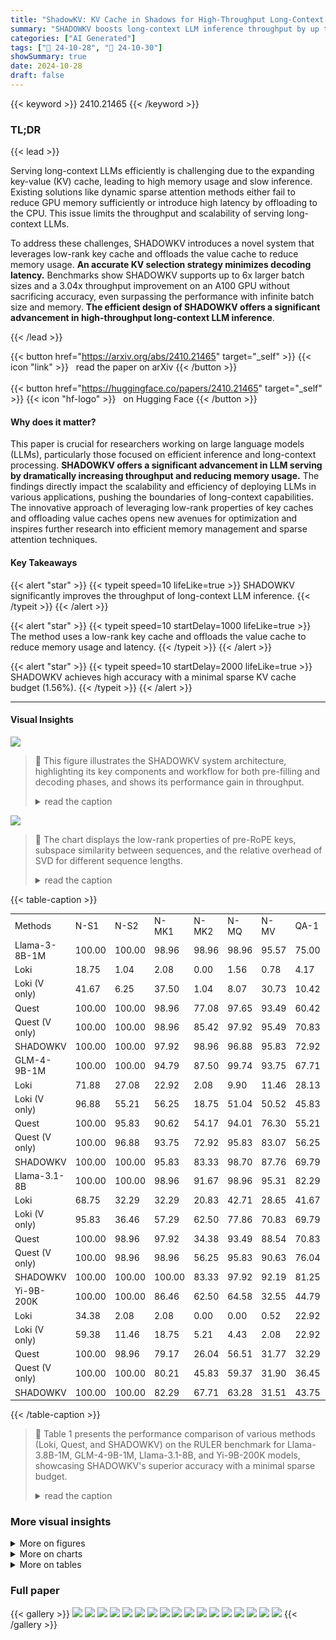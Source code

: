 ```yaml
---
title: "ShadowKV: KV Cache in Shadows for High-Throughput Long-Context LLM Inference"
summary: "SHADOWKV boosts long-context LLM inference throughput by up to 3x and supports 6x larger batch sizes using a novel low-rank key cache and value cache offloading strategy."
categories: ["AI Generated"]
tags: ["🔖 24-10-28", "🤗 24-10-30"]
showSummary: true
date: 2024-10-28
draft: false
---
```


{{< keyword >}} 2410.21465 {{< /keyword >}}

### TL;DR


{{< lead >}}

Serving long-context LLMs efficiently is challenging due to the expanding key-value (KV) cache, leading to high memory usage and slow inference.  Existing solutions like dynamic sparse attention methods either fail to reduce GPU memory sufficiently or introduce high latency by offloading to the CPU. This issue limits the throughput and scalability of serving long-context LLMs.



To address these challenges, SHADOWKV introduces a novel system that leverages low-rank key cache and offloads the value cache to reduce memory usage.  **An accurate KV selection strategy minimizes decoding latency.**  Benchmarks show SHADOWKV supports up to 6x larger batch sizes and a 3.04x throughput improvement on an A100 GPU without sacrificing accuracy, even surpassing the performance with infinite batch size and memory. **The efficient design of SHADOWKV offers a significant advancement in high-throughput long-context LLM inference**.

{{< /lead >}}


{{< button href="https://arxiv.org/abs/2410.21465" target="_self" >}}
{{< icon "link" >}} &nbsp; read the paper on arXiv
{{< /button >}}
<br><br>
{{< button href="https://huggingface.co/papers/2410.21465" target="_self" >}}
{{< icon "hf-logo" >}} &nbsp; on Hugging Face
{{< /button >}}

#### Why does it matter?
This paper is crucial for researchers working on large language models (LLMs), particularly those focused on efficient inference and long-context processing.  **SHADOWKV offers a significant advancement in LLM serving by dramatically increasing throughput and reducing memory usage.**  The findings directly impact the scalability and efficiency of deploying LLMs in various applications, pushing the boundaries of long-context capabilities.  The innovative approach of leveraging low-rank properties of key caches and offloading value caches opens new avenues for optimization and inspires further research into efficient memory management and sparse attention techniques.
#### Key Takeaways

{{< alert "star" >}}
{{< typeit speed=10 lifeLike=true >}} SHADOWKV significantly improves the throughput of long-context LLM inference. {{< /typeit >}}
{{< /alert >}}

{{< alert "star" >}}
{{< typeit speed=10 startDelay=1000 lifeLike=true >}} The method uses a low-rank key cache and offloads the value cache to reduce memory usage and latency. {{< /typeit >}}
{{< /alert >}}

{{< alert "star" >}}
{{< typeit speed=10 startDelay=2000 lifeLike=true >}} SHADOWKV achieves high accuracy with a minimal sparse KV cache budget (1.56%). {{< /typeit >}}
{{< /alert >}}

------
#### Visual Insights



![](https://ai-paper-reviewer.com/2410.21465/figures_3_0.png)

> 🔼 This figure illustrates the SHADOWKV system architecture, highlighting its key components and workflow for both pre-filling and decoding phases, and shows its performance gain in throughput.
> <details>
> <summary>read the caption</summary>
> Figure 2: Left: SHADOWKV enhances long-context LLM inference throughput by offloading the value cache to the CPU while maintaining a low-rank key cache, landmarks, and outliers on the GPU. During decoding, it employs landmarks for efficient sparse attention, reducing computation and data movement. Right: SHADOWKV effectively utilizes a limited KV budget to achieve high accuracy, theoretically reaching over 7 TB/s equivalent bandwidth on an A100, and empirically boosts generation throughput by 3.04× for Llama-3.1-8B with on a batch of 122K contexts.
> </details>





![](https://ai-paper-reviewer.com/2410.21465/charts_2_0.png)

> 🔼 The chart displays the low-rank properties of pre-RoPE keys, subspace similarity between sequences, and the relative overhead of SVD for different sequence lengths.
> <details>
> <summary>read the caption</summary>
> Figure 1: (a) For a sample from PG-19 [12, 40] fed into Llama-3.1-8B, the pre-RoPE keys are the most low-rank, as indicated by the sharpest decay in singular values. (b) Average similarities, defined in Section 3.1, between rank-256 truncated SVD projections of pre-RoPE keys from PG-19 sequences using Llama-3.1-8B. Similarity is measured between a length 16K 'Context' and either a 16K+2K continuation on 'Context' ('Extended context') or a new length 16K sequence ('Inter-context'). Pre-RoPE keys within sequences exhibit similar low-rank subspaces, while those between sequences show different patterns. (c) The relative overhead of singular value decomposition (SVD) decreases as sequence length scales for the pre-filling stage.
> </details>





{{< table-caption >}}
<table id='5' style='font-size:14px'><tr><td>Methods</td><td>N-S1</td><td>N-S2</td><td>N-MK1</td><td>N-MK2</td><td>N-MQ</td><td>N-MV</td><td>QA-1</td><td>QA-2</td><td>VT</td><td>FWE</td><td>Avg.</td></tr><tr><td>Llama-3-8B-1M</td><td>100.00</td><td>100.00</td><td>98.96</td><td>98.96</td><td>98.96</td><td>95.57</td><td>75.00</td><td>48.96</td><td>78.54</td><td>71.85</td><td>86.68</td></tr><tr><td>Loki</td><td>18.75</td><td>1.04</td><td>2.08</td><td>0.00</td><td>1.56</td><td>0.78</td><td>4.17</td><td>13.54</td><td>26.04</td><td>25.35</td><td>9.33</td></tr><tr><td>Loki (V only)</td><td>41.67</td><td>6.25</td><td>37.50</td><td>1.04</td><td>8.07</td><td>30.73</td><td>10.42</td><td>19.79</td><td>51.67</td><td>37.50</td><td>24.46</td></tr><tr><td>Quest</td><td>100.00</td><td>100.00</td><td>98.96</td><td>77.08</td><td>97.65</td><td>93.49</td><td>60.42</td><td>50.00</td><td>77.08</td><td>65.63</td><td>82.03</td></tr><tr><td>Quest (V only)</td><td>100.00</td><td>100.00</td><td>98.96</td><td>85.42</td><td>97.92</td><td>95.49</td><td>70.83</td><td>46.88</td><td>78.75</td><td>65.63</td><td>83.99</td></tr><tr><td>SHADOWKV</td><td>100.00</td><td>100.00</td><td>97.92</td><td>98.96</td><td>96.88</td><td>95.83</td><td>72.92</td><td>52.08</td><td>81.67</td><td>72.57</td><td>86.88</td></tr><tr><td>GLM-4-9B-1M</td><td>100.00</td><td>100.00</td><td>94.79</td><td>87.50</td><td>99.74</td><td>93.75</td><td>67.71</td><td>55.21</td><td>97.29</td><td>72.22</td><td>86.82</td></tr><tr><td>Loki</td><td>71.88</td><td>27.08</td><td>22.92</td><td>2.08</td><td>9.90</td><td>11.46</td><td>28.13</td><td>27.08</td><td>31.04</td><td>54.17</td><td>28.57</td></tr><tr><td>Loki (V only)</td><td>96.88</td><td>55.21</td><td>56.25</td><td>18.75</td><td>51.04</td><td>50.52</td><td>45.83</td><td>39.58</td><td>72.71</td><td>59.72</td><td>54.65</td></tr><tr><td>Quest</td><td>100.00</td><td>95.83</td><td>90.62</td><td>54.17</td><td>94.01</td><td>76.30</td><td>55.21</td><td>52.08</td><td>95.83</td><td>64.58</td><td>77.86</td></tr><tr><td>Quest (V only)</td><td>100.00</td><td>96.88</td><td>93.75</td><td>72.92</td><td>95.83</td><td>83.07</td><td>56.25</td><td>53.13</td><td>96.88</td><td>65.97</td><td>81.47</td></tr><tr><td>SHADOWKV</td><td>100.00</td><td>100.00</td><td>95.83</td><td>83.33</td><td>98.70</td><td>87.76</td><td>69.79</td><td>55.21</td><td>97.50</td><td>68.06</td><td>85.62</td></tr><tr><td>Llama-3.1-8B</td><td>100.00</td><td>100.00</td><td>98.96</td><td>91.67</td><td>98.96</td><td>95.31</td><td>82.29</td><td>47.92</td><td>68.96</td><td>71.18</td><td>85.53</td></tr><tr><td>Loki</td><td>68.75</td><td>32.29</td><td>32.29</td><td>20.83</td><td>42.71</td><td>28.65</td><td>41.67</td><td>33.33</td><td>24.79</td><td>29.86</td><td>35.52</td></tr><tr><td>Loki (V only)</td><td>95.83</td><td>36.46</td><td>57.29</td><td>62.50</td><td>77.86</td><td>70.83</td><td>69.79</td><td>39.58</td><td>35.21</td><td>37.50</td><td>58.29</td></tr><tr><td>Quest</td><td>100.00</td><td>98.96</td><td>97.92</td><td>34.38</td><td>93.49</td><td>88.54</td><td>70.83</td><td>44.79</td><td>65.63</td><td>68.40</td><td>76.29</td></tr><tr><td>Quest (V only)</td><td>100.00</td><td>98.96</td><td>98.96</td><td>56.25</td><td>95.83</td><td>90.63</td><td>76.04</td><td>46.88</td><td>66.25</td><td>67.36</td><td>79.72</td></tr><tr><td>SHADOWKV</td><td>100.00</td><td>100.00</td><td>100.00</td><td>83.33</td><td>97.92</td><td>92.19</td><td>81.25</td><td>48.96</td><td>67.08</td><td>64.93</td><td>83.57</td></tr><tr><td>Yi-9B-200K</td><td>100.00</td><td>100.00</td><td>86.46</td><td>62.50</td><td>64.58</td><td>32.55</td><td>44.79</td><td>39.58</td><td>36.87</td><td>89.93</td><td>65.73</td></tr><tr><td>Loki</td><td>34.38</td><td>2.08</td><td>2.08</td><td>0.00</td><td>0.00</td><td>0.52</td><td>22.92</td><td>21.88</td><td>0.00</td><td>25.00</td><td>10.89</td></tr><tr><td>Loki (V only)</td><td>59.38</td><td>11.46</td><td>18.75</td><td>5.21</td><td>4.43</td><td>2.08</td><td>22.92</td><td>31.25</td><td>0.00</td><td>35.07</td><td>19.06</td></tr><tr><td>Quest</td><td>100.00</td><td>98.96</td><td>79.17</td><td>26.04</td><td>56.51</td><td>31.77</td><td>32.29</td><td>31.25</td><td>51.04</td><td>71.88</td><td>57.89</td></tr><tr><td>Quest (V only)</td><td>100.00</td><td>100.00</td><td>80.21</td><td>45.83</td><td>59.37</td><td>31.90</td><td>36.45</td><td>34.37</td><td>53.54</td><td>71.88</td><td>61.36</td></tr><tr><td>SHADOWKV</td><td>100.00</td><td>100.00</td><td>82.29</td><td>67.71</td><td>63.28</td><td>31.51</td><td>43.75</td><td>38.54</td><td>56.04</td><td>72.22</td><td>65.53</td></tr></table>{{< /table-caption >}}

> 🔼 Table 1 presents the performance comparison of various methods (Loki, Quest, and SHADOWKV) on the RULER benchmark for Llama-3.8B-1M, GLM-4-9B-1M, Llama-3.1-8B, and Yi-9B-200K models, showcasing SHADOWKV's superior accuracy with a minimal sparse budget.
> <details>
> <summary>read the caption</summary>
> Table 1: Performance of different models and different methods on RULER [20] evaluated at length of 128K. SHADOWKV outperforms other methods with a 1.56% sparse budget.
> </details>



### More visual insights

<details>
<summary>More on figures
</summary>


![](https://ai-paper-reviewer.com/2410.21465/figures_5_0.png)

> 🔼 The figure illustrates the pre-filling stage of the SHADOWKV system, showing how low-rank key caches, landmarks, and outlier chunks are created and stored.
> <details>
> <summary>read the caption</summary>
> Figure 4: SHADOWKV pre-filling.
> </details>



![](https://ai-paper-reviewer.com/2410.21465/figures_6_0.png)

> 🔼 This figure illustrates the SHADOWKV system architecture, showing how it enhances long-context LLM inference throughput by offloading the value cache to the CPU and employing a low-rank key cache with landmarks and outliers for efficient sparse attention.
> <details>
> <summary>read the caption</summary>
> Figure 2: Left: SHADOWKV enhances long-context LLM inference throughput by offloading the value cache to the CPU while maintaining a low-rank key cache, landmarks, and outliers on the GPU. During decoding, it employs landmarks for efficient sparse attention, reducing computation and data movement. Right: SHADOWKV effectively utilizes a limited KV budget to achieve high accuracy, theoretically reaching over 7 TB/s equivalent bandwidth on an A100, and empirically boosts generation throughput by 3.04× for Llama-3.1-8B with on a batch of 122K contexts.
> </details>



</details>



<details>
<summary>More on charts
</summary>


![](https://ai-paper-reviewer.com/2410.21465/charts_4_0.png)

> 🔼 The chart displays the low-rank properties of the pre-RoPE keys, the small number of outlier chunks, and the high hit rate of the KV cache, supporting the design choices of SHADOWKV.
> <details>
> <summary>read the caption</summary>
> Figure 3: (a) Accuracy on the needle retrieval task across various ranks shows that the pre-RoPE key cache can be compressed by over 6 times without a drop in accuracy. (b) The number of notable outlier chunks is small, taking only 0.2-0.3%. (c) The KV cache has a high hit rate, reducing computations and data movements by over 60% for each decoding step.
> </details>


![](https://ai-paper-reviewer.com/2410.21465/charts_9_0.png)

> 🔼 The chart visualizes the performance of different LLMs on the Needle In A Haystack benchmark with and without the SHADOWKV optimization.
> <details>
> <summary>read the caption</summary>
> Figure 10: Needle In A Haystack [24] results using GLM-4-9B-1M [14], Llama-3.1-8B-Instruct [33], Yi-9B-200K [3], Phi-3-Mini-128K [1], and Qwen2-7B-128K [59].
> </details>


![](https://ai-paper-reviewer.com/2410.21465/charts_9_1.png)

> 🔼 The chart displays the accuracy of different methods (Full Attention, SnapKV, StreamingLLM, and ShadowKV) across multiple conversation turns in a multi-turn Needle In A Haystack (Multi-NIAH) task.
> <details>
> <summary>read the caption</summary>
> Figure 7: Multi-turn NIAH.
> </details>


![](https://ai-paper-reviewer.com/2410.21465/charts_10_0.png)

> 🔼 The chart compares the accuracy of SHADOWKV and Quest models against a model with full cache across various tasks and sparse KV cache budgets.
> <details>
> <summary>read the caption</summary>
> Figure 8: Comparison results between the models with full cache, our SHADOWKV, and Quest.
> </details>


![](https://ai-paper-reviewer.com/2410.21465/charts_11_0.png)

> 🔼 Figure 9 shows the impact of chunk size and rank on batch size, accuracy, and chunk hit rate for Llama-3-8B-1M across different tasks.
> <details>
> <summary>read the caption</summary>
> Figure 9: (a) Impact of chunk size on batch size and accuracy. (b) Minimal effect of chunk size on hit rate. (c) Accuracy trends across different ranks with Llama-3-8B-1M on different tasks.
> </details>


![](https://ai-paper-reviewer.com/2410.21465/charts_17_0.png)

> 🔼 The chart visualizes the ability of SHADOWKV to process information at different positions across various context windows, ranging from 16K to 1M tokens.
> <details>
> <summary>read the caption</summary>
> Figure 6: Needle In A Haystack.
> </details>


![](https://ai-paper-reviewer.com/2410.21465/charts_17_1.png)

> 🔼 The chart visualizes the performance of different LLMs on the Needle In A Haystack benchmark with and without the proposed SHADOWKV method, showing the accuracy of information retrieval across various context windows and needle depths.
> <details>
> <summary>read the caption</summary>
> Figure 10: Needle In A Haystack [24] results using GLM-4-9B-1M [14], Llama-3.1-8B-Instruct [33], Yi-9B-200K [3], Phi-3-Mini-128K [1], and Qwen2-7B-128K [59].
> </details>


![](https://ai-paper-reviewer.com/2410.21465/charts_17_2.png)

> 🔼 The chart visualizes the performance of different models with and without SHADOWKV on the Needle In A Haystack benchmark, showing the impact of SHADOWKV on information retrieval capabilities across various context lengths and depths.
> <details>
> <summary>read the caption</summary>
> Figure 10: Needle In A Haystack [24] results using GLM-4-9B-1M [14], Llama-3.1-8B-Instruct [33], Yi-9B-200K [3], Phi-3-Mini-128K [1], and Qwen2-7B-128K [59].
> </details>


![](https://ai-paper-reviewer.com/2410.21465/charts_17_3.png)

> 🔼 The chart displays the performance of different large language models on the Needle In A Haystack benchmark, with and without the SHADOWKV optimization, showing the ability to process information at various positions within different context window sizes.
> <details>
> <summary>read the caption</summary>
> Figure 10: Needle In A Haystack [24] results using GLM-4-9B-1M [14], Llama-3.1-8B-Instruct [33], Yi-9B-200K [3], Phi-3-Mini-128K [1], and Qwen2-7B-128K [59].
> </details>


![](https://ai-paper-reviewer.com/2410.21465/charts_17_4.png)

> 🔼 The chart displays the accuracy of several large language models (LLMs) in retrieving information from different positions within various context window lengths, with and without the use of SHADOWKV.
> <details>
> <summary>read the caption</summary>
> Figure 10: Needle In A Haystack [24] results using GLM-4-9B-1M [14], Llama-3.1-8B-Instruct [33], Yi-9B-200K [3], Phi-3-Mini-128K [1], and Qwen2-7B-128K [59].
> </details>


![](https://ai-paper-reviewer.com/2410.21465/charts_17_5.png)

> 🔼 The heatmap visualizes the accuracy of SHADOWKV in retrieving information at various positions across different context window lengths.
> <details>
> <summary>read the caption</summary>
> Figure 6: Needle In A Haystack.
> </details>


![](https://ai-paper-reviewer.com/2410.21465/charts_17_6.png)

> 🔼 The chart visualizes the performance of different LLMs (GLM-4-9B-1M, Llama-3.1-8B-Instruct, Yi-9B-200K, Phi-3-Mini-128K, and Qwen2-7B-128K) on the Needle In A Haystack benchmark, comparing the models with and without SHADOWKV.
> <details>
> <summary>read the caption</summary>
> Figure 10: Needle In A Haystack [24] results using GLM-4-9B-1M [14], Llama-3.1-8B-Instruct [33], Yi-9B-200K [3], Phi-3-Mini-128K [1], and Qwen2-7B-128K [59].
> </details>


![](https://ai-paper-reviewer.com/2410.21465/charts_17_7.png)

> 🔼 The chart visualizes the performance of different LLMs on the Needle In A Haystack benchmark with and without the SHADOWKV optimization.
> <details>
> <summary>read the caption</summary>
> Figure 10: Needle In A Haystack [24] results using GLM-4-9B-1M [14], Llama-3.1-8B-Instruct [33], Yi-9B-200K [3], Phi-3-Mini-128K [1], and Qwen2-7B-128K [59].
> </details>


![](https://ai-paper-reviewer.com/2410.21465/charts_17_8.png)

> 🔼 The chart visualizes the performance of different LLMs on the Needle In A Haystack benchmark with and without SHADOWKV, showing the ability of SHADOWKV to maintain performance across various context lengths.
> <details>
> <summary>read the caption</summary>
> Figure 10: Needle In A Haystack [24] results using GLM-4-9B-1M [14], Llama-3.1-8B-Instruct [33], Yi-9B-200K [3], Phi-3-Mini-128K [1], and Qwen2-7B-128K [59].
> </details>


![](https://ai-paper-reviewer.com/2410.21465/charts_17_9.png)

> 🔼 The chart visualizes the performance of different LLMs on the Needle In A Haystack benchmark with and without the SHADOWKV optimization, showing the accuracy of retrieving information at different positions across various context windows.
> <details>
> <summary>read the caption</summary>
> Figure 10: Needle In A Haystack [24] results using GLM-4-9B-1M [14], Llama-3.1-8B-Instruct [33], Yi-9B-200K [3], Phi-3-Mini-128K [1], and Qwen2-7B-128K [59].
> </details>


</details>



<details>
<summary>More on tables
</summary>


{{< table-caption >}}
<table id='5' style='font-size:18px'><tr><td>Methods</td><td>8K</td><td>16K</td><td>32K</td><td>64K</td><td>128K</td><td>256K</td><td>Avg.</td></tr><tr><td>Llama-3-8B-1M w  MInference</td><td>89.92</td><td>88.02</td><td>82.81</td><td>78.45</td><td>78.12</td><td>74.57</td><td>81.98</td></tr><tr><td>SHADOWKV w / MInference</td><td>90.47</td><td>88.12</td><td>83.28</td><td>77.71</td><td>78.32</td><td>74.31</td><td>82.04</td></tr></table>{{< /table-caption >}}
> 🔼 Table 1 presents the performance comparison of different models and methods on the RULER benchmark with a context length of 128K, highlighting SHADOWKV's superior performance with a 1.56% sparse budget.
> <details>
> <summary>read the caption</summary>
> Table 1: Performance of different models and different methods on RULER [20] evaluated at length of 128K. SHADOWKV outperforms other methods with a 1.56% sparse budget.
> </details>

{{< table-caption >}}
<table id='1' style='font-size:20px'><tr><td>Model</td><td>Context</td><td>Full Attention</td><td>SHADOWKV</td><td>Gain</td><td>Full Attention (Inf)</td></tr><tr><td rowspan="3">Llama-3-8B-1M (8 KV heads)</td><td>60K</td><td>160.62 (8)</td><td>455.14 (48)</td><td>2.83x</td><td>168.72 (48) / 273.07 (Inf)</td></tr><tr><td>122K</td><td>80.77 (4)</td><td>239.51 (24)</td><td>2.97x</td><td>83.05 (24) / 134.30 (Inf)</td></tr><tr><td>244K</td><td>40.37 (2)</td><td>119.01 (12)</td><td>2.95x</td><td>52.00 (12) / 67.15 (Inf)</td></tr><tr><td rowspan="2">Llama-3.1-8B (8 KV heads)</td><td>60K</td><td>160.93 (8)</td><td>472.77 (48)</td><td>2.94x</td><td>168.72 (48) / 273.07 (Inf)</td></tr><tr><td>122K</td><td>80.78 (4)</td><td>245.90 (24)</td><td>3.04x</td><td>83.05 (24) / 134.30 (Inf)</td></tr><tr><td rowspan="3">GLM-4-9B-1M (4 KV heads)</td><td>60K</td><td>241.05 (12)</td><td>615.89 (50)</td><td>2.56x</td><td>266.24 (50) / 436.91 (Inf)</td></tr><tr><td>122K</td><td>122.67 (6)</td><td>293.40 (25)</td><td>2.39x</td><td>158.83 (25) / 214.87 (Inf)</td></tr><tr><td>244K</td><td>61.13 (3)</td><td>136.51 (12)</td><td>2.23x</td><td>78.84 (12) / 107.44 (Inf)</td></tr><tr><td rowspan="3">Yi-9B-200K (4 KV heads)</td><td>60K</td><td>204.81 (10)</td><td>544.36 (42)</td><td>2.66x</td><td>271.21 (42) / 364.09 (Inf)</td></tr><tr><td>122K</td><td>101.44 (5)</td><td>260.03 (21)</td><td>2.56x</td><td>133.53 (21) / 179.06 (Inf)</td></tr><tr><td>244K</td><td>46.74 (2)</td><td>118.55 (10)</td><td>2.54x</td><td>65.79 (10) / 89.53 (Inf)</td></tr></table>{{< /table-caption >}}
> 🔼 Table 4 presents the generation throughput (tokens per second) achieved by both full attention and SHADOWKV on an A100 GPU for various models and context lengths.
> <details>
> <summary>read the caption</summary>
> Table 4: Generation throughput (tokens/s) on an A100. The gray text in brackets denotes batch size.
> </details>

{{< table-caption >}}
<table id='12' style='font-size:14px'><tr><td>Methods</td><td>En.Sum</td><td>En.QA</td><td>En.MC</td><td>En.Dia</td><td>Zh.QA</td><td>Code.Debug</td><td>Math.Find</td><td>Retr.PassKey</td><td>Retr.Num</td></tr><tr><td>Llama-3-8B-1M</td><td>23.05</td><td>18.14</td><td>65.06</td><td>10.50</td><td>12.47</td><td>24.36</td><td>37.14</td><td>100.00</td><td>100.00</td></tr><tr><td>SHADOWKV</td><td>21.50</td><td>17.73</td><td>64.63</td><td>10.50</td><td>12.45</td><td>23.86</td><td>37.43</td><td>100.00</td><td>100.00</td></tr><tr><td>GLM-4-9B-1M</td><td>28.61</td><td>9.25</td><td>68.12</td><td>39.50</td><td>11.77</td><td>30.20</td><td>40.00</td><td>100.00</td><td>100.00</td></tr><tr><td>SHADOWKV</td><td>23.22</td><td>8.48</td><td>68.56</td><td>32.50</td><td>11.27</td><td>30.46</td><td>40.00</td><td>100.00</td><td>100.00</td></tr><tr><td>Llama-3.1-8B</td><td>26.42</td><td>14.48</td><td>66.38</td><td>16.00</td><td>12.92</td><td>21.07</td><td>34.00</td><td>100.00</td><td>99.66</td></tr><tr><td>SHADOWKV</td><td>24.23</td><td>13.83</td><td>66.38</td><td>16.50</td><td>12.76</td><td>21.07</td><td>34.00</td><td>100.00</td><td>94.41</td></tr><tr><td>Yi-9B-200K</td><td>8.88</td><td>10.61</td><td>61.57</td><td>5.50</td><td>13.88</td><td>21.57</td><td>23.71</td><td>100.00</td><td>99.66</td></tr><tr><td>SHADOWKV</td><td>8.92</td><td>10.06</td><td>59.39</td><td>6.00</td><td>13.89</td><td>20.56</td><td>24.29</td><td>100.00</td><td>99.83</td></tr></table>{{< /table-caption >}}
> 🔼 Table 5 presents the accuracy results of different LLMs (Llama-3-8B-1M, GLM-4-9B-1M, Llama-3.1-8B, and Yi-9B-200K) and their SHADOWKV counterparts across various tasks within the InfiniteBench benchmark.
> <details>
> <summary>read the caption</summary>
> Table 5: Accuracy of different methods with different models on InfiniteBench [65].
> </details>

</details>


### Full paper

{{< gallery >}}
<img src="https://ai-paper-reviewer.com/2410.21465/1.png" class="grid-w50 md:grid-w33 xl:grid-w25" />
<img src="https://ai-paper-reviewer.com/2410.21465/2.png" class="grid-w50 md:grid-w33 xl:grid-w25" />
<img src="https://ai-paper-reviewer.com/2410.21465/3.png" class="grid-w50 md:grid-w33 xl:grid-w25" />
<img src="https://ai-paper-reviewer.com/2410.21465/4.png" class="grid-w50 md:grid-w33 xl:grid-w25" />
<img src="https://ai-paper-reviewer.com/2410.21465/5.png" class="grid-w50 md:grid-w33 xl:grid-w25" />
<img src="https://ai-paper-reviewer.com/2410.21465/6.png" class="grid-w50 md:grid-w33 xl:grid-w25" />
<img src="https://ai-paper-reviewer.com/2410.21465/7.png" class="grid-w50 md:grid-w33 xl:grid-w25" />
<img src="https://ai-paper-reviewer.com/2410.21465/8.png" class="grid-w50 md:grid-w33 xl:grid-w25" />
<img src="https://ai-paper-reviewer.com/2410.21465/9.png" class="grid-w50 md:grid-w33 xl:grid-w25" />
<img src="https://ai-paper-reviewer.com/2410.21465/10.png" class="grid-w50 md:grid-w33 xl:grid-w25" />
<img src="https://ai-paper-reviewer.com/2410.21465/11.png" class="grid-w50 md:grid-w33 xl:grid-w25" />
<img src="https://ai-paper-reviewer.com/2410.21465/12.png" class="grid-w50 md:grid-w33 xl:grid-w25" />
<img src="https://ai-paper-reviewer.com/2410.21465/13.png" class="grid-w50 md:grid-w33 xl:grid-w25" />
<img src="https://ai-paper-reviewer.com/2410.21465/14.png" class="grid-w50 md:grid-w33 xl:grid-w25" />
<img src="https://ai-paper-reviewer.com/2410.21465/15.png" class="grid-w50 md:grid-w33 xl:grid-w25" />
<img src="https://ai-paper-reviewer.com/2410.21465/16.png" class="grid-w50 md:grid-w33 xl:grid-w25" />
<img src="https://ai-paper-reviewer.com/2410.21465/17.png" class="grid-w50 md:grid-w33 xl:grid-w25" />
{{< /gallery >}}